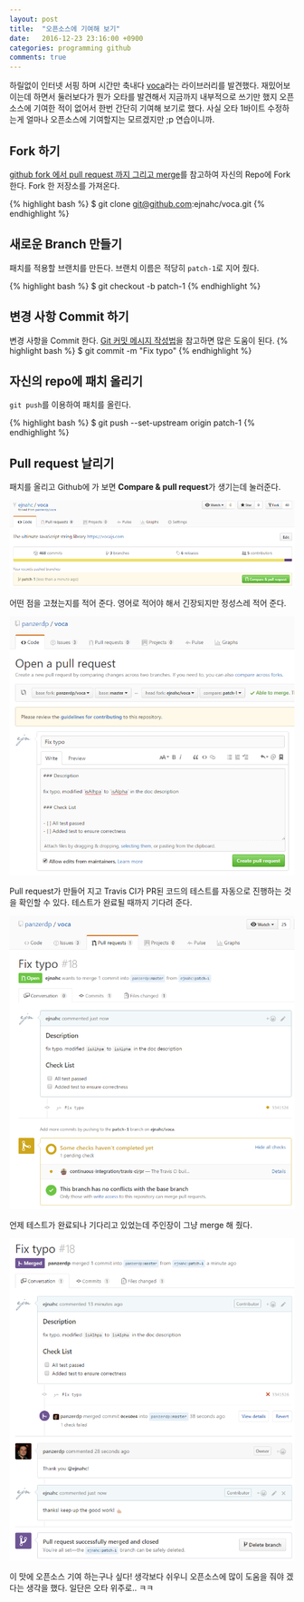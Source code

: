 ```yaml
---
layout: post
title:  "오픈소스에 기여해 보기"
date:   2016-12-23 23:16:00 +0900
categories: programming github
comments: true
---
```

하릴없이 인터넷 서핑 하며 시간만 축내다 [voca](https://github.com/panzerdp/voca)라는 라이브러리를 발견했다. 재밌어보이는데 하면서 둘러보다가 뭔가 오타를 발견해서 지금까지 내부적으로 쓰기만 했지 오픈소스에 기여한 적이 없어서 한번 간단히 기여해 보기로 했다. 사실 오타 1바이트 수정하는게 얼마나 오픈소스에 기여할지는 모르겠지만 ;p 연습이니까.

## Fork 하기
[github fork 에서 pull request 까지 그리고 merge](http://blog.axisj.com/archives/514)를 참고하여 자신의 Repo에 Fork 한다. Fork 한 저장소를 가져온다.

{% highlight bash %}
$ git clone git@github.com:ejnahc/voca.git
{% endhighlight %}

## 새로운 Branch 만들기
패치를 적용할 브랜치를 만든다. 브랜치 이름은 적당히 `patch-1`로 지어 줬다.

{% highlight bash %}
$ git checkout -b patch-1
{% endhighlight %}

## 변경 사항 Commit 하기
변경 사항을 Commit 한다. [Git 커밋 메시지 작성법](https://item4.github.io/2016-11-01/How-to-Write-a-Git-Commit-Message/)을 참고하면 많은 도움이 된다.
{% highlight bash %}
$ git commit -m "Fix typo"
{% endhighlight %}

## 자신의 repo에 패치 올리기
`git push`를 이용하여 패치를 올린다. 

{% highlight bash %}
$ git push --set-upstream origin patch-1
{% endhighlight %}

## Pull request 날리기
패치를 올리고 Github에 가 보면 **Compare & pull request**가 생기는데 눌러준다.

![캡쳐 1](/images/20161223/capture1.png)

어떤 점을 고쳤는지를 적어 준다. 영어로 적어야 해서 긴장되지만 정성스레 적어 준다.

![캡쳐 2](/images/20161223/capture2.png)

Pull request가 만들어 지고 Travis CI가 PR된 코드의 테스트를 자동으로 진행하는 것을 확인할 수 있다. 테스트가 완료될 때까지 기다려 준다.

![캡쳐 3](/images/20161223/capture3.png)

언제 테스트가 완료되나 기다리고 있었는데 주인장이 그냥 merge 해 줬다. 

![캡쳐 4](/images/20161223/capture4.png)

이 맛에 오픈소스 기여 하는구나 싶다! 생각보다 쉬우니 오픈소스에 많이 도움을 줘야 겠다는 생각을 했다. 일단은 오타 위주로.. ㅋㅋ